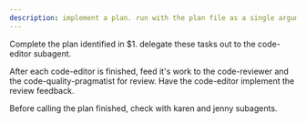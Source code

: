 ```yaml
---
description: implement a plan. run with the plan file as a single argument
---
```


Complete the plan identified in $1. delegate these tasks out to the code-editor subagent.

After each code-editor is finished, feed it's work to the code-reviewer and the code-quality-pragmatist for review.
Have the code-editor implement the review feedback.

Before calling the plan finished, check with karen and jenny subagents.

